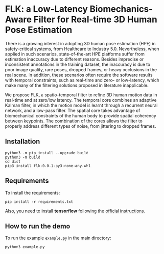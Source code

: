 # FLK: a Low-Latency Biomechanics-Aware Filter for Real-time 3D Human Pose Estimation

There is a growing interest in adopting 3D human pose estimation (HPE) in safety-critical systems, from Healthcare to Industry 5.0. Nevertheless, when applied in such scenarios, state-of-the-art HPE platforms suffer from estimation inaccuracy due to different reasons. Besides imprecise or inconsistent annotations in the training dataset, the inaccuracy is due to poor image quality, rare poses, dropped frames, or heavy occlusions in the real scene. In addition, these scenarios often require the software results with temporal constraints, such as real-time and zero- or low-latency, which make many of the filtering solutions proposed in literature inapplicable.

We propose FLK, a spatio-temporal filter to refine 3D human motion data in real-time and at zero/low latency. The temporal core combines an adaptive Kalman filter, in which the motion model is learnt through a recurrent neural network, and a low-pass filter. The spatial core takes advantage of biomechanical constraints of the human body to provide spatial coherency between keypoints. The combination of the cores allows the filter to properly address different types of noise, from jittering to dropped frames.

## Installation
```
python3 -m pip install --upgrade build
python3 -m build
cd dist
pip3 install flk-0.0.1-py3-none-any.whl
```


## Requirements
To install the requirements:

```
pip install -r requirements.txt
```

Also, you need to install **tensorflow** following the [official instructions](https://www.tensorflow.org/install).

## How to run the demo

To run the example  `example.py` in the main directory:

```
python3 example.py
```